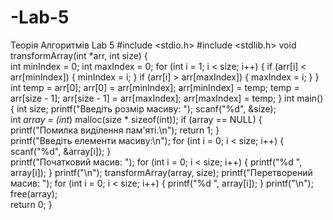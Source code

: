 # -Lab-5
Теорія Алгоритмів Lab 5
#include <stdio.h>
#include <stdlib.h>
void transformArray(int *arr, int size) {  
    int minIndex = 0;
    int maxIndex = 0;
    for (int i = 1; i < size; i++) {
        if (arr[i] < arr[minIndex]) { 
            minIndex = i;
        }
        if (arr[i] > arr[maxIndex]) {
            maxIndex = i;
        }
    }
    int temp = arr[0];
    arr[0] = arr[minIndex];
    arr[minIndex] = temp;
    temp = arr[size - 1];
    arr[size - 1] = arr[maxIndex];
    arr[maxIndex] = temp;
}
int main() {
    int size;
    printf("Введіть розмір масиву: ");
    scanf("%d", &size);   
    int *array = (int*) malloc(size * sizeof(int));
    if (array == NULL) {
        printf("Помилка виділення пам'яті.\n");
        return 1;
    }   
    printf("Введіть елементи масиву:\n");
    for (int i = 0; i < size; i++) {
        scanf("%d", &array[i]);
    }  
    printf("Початковий масив: ");
    for (int i = 0; i < size; i++) {
        printf("%d ", array[i]);
    }
    printf("\n"); 
    transformArray(array, size); 
    printf("Перетворений масив: ");
    for (int i = 0; i < size; i++) {
        printf("%d ", array[i]);
    }
    printf("\n");   
    free(array);   
    return 0;
}
